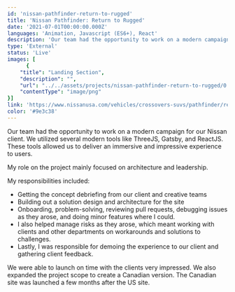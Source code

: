 ```yaml
---
id: 'nissan-pathfinder-return-to-rugged'
title: 'Nissan Pathfinder: Return to Rugged'
date: '2021-07-01T00:00:00.000Z'
languages: 'Animation, Javascript (ES6+), React'
description: 'Our team had the opportunity to work on a modern campaign for our Nissan client. We utilized several modern tools like ThreeJS, Gatsby, and ReactJS. These tools allowed us to deliver an immersive and impressive experience to users.'
type: 'External'
status: 'Live'
images: [
      {
	"title": "Landing Section",
	"description": "",
	"url": "../../assets/projects/nissan-pathfinder-return-to-rugged/0.png",
	"contentType": "image/png"
}]
link: 'https://www.nissanusa.com/vehicles/crossovers-suvs/pathfinder/return-to-rugged/'
color: '#9e3c38'
---
```


Our team had the opportunity to work on a modern campaign for our Nissan client. We utilized several modern tools like ThreeJS, Gatsby, and ReactJS. These tools allowed us to deliver an immersive and impressive experience to users.

My role on the project mainly focused on architecture and leadership. 

My responsibilities included: 
- Getting the concept debriefing from our client and creative teams
- Building out a solution design and architecture for the site
- Onboarding, problem-solving, reviewing pull requests, debugging issues as they arose, and doing minor features where I could.
- I also helped manage risks as they arose, which meant working with clients and other departments on workarounds and solutions to challenges.
- Lastly, I was responsible for demoing the experience to our client and gathering client feedback.

We were able to launch on time with the clients very impressed. We also expanded the project scope to create a Canadian version. The Canadian site was launched a few months after the US site.
